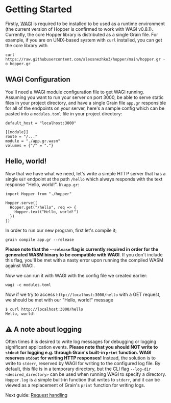 # Getting Started
Firstly, [WAGI](https://github.com/deislabs/wagi) is required to be installed to be used as a runtime environment (the current version of Hopper is confirmed to work with WAGI v0.8.1). Currently, the core Hopper library is distributed as a single Grain file. For example, if you are on UNIX-based system with `curl` installed, you can get the core library with
```
curl https://raw.githubusercontent.com/alexsnezhko3/hopper/main/hopper.gr -o hopper.gr
```

## WAGI Configuration
You'll need a WAGI module configuration file to get WAGI running. Assuming you want to run your server on port 3000, be able to serve static files in your project directory, and have a single Grain file `app.gr` responsible for all of the endpoints on your server, here's a sample config which can be pasted into a `modules.toml` file in your project directory:
```
default_host = "localhost:3000"

[[module]]
route = "/..."
module = "./app.gr.wasm"
volumes = {"/" = "."}
```

## Hello, world!
Now that we have what we need, let's write a simple HTTP server that has a single `GET` endpoint at the path `/hello` which always responds with the text response "Hello, world!". In `app.gr`:
```
import Hopper from "./hopper"

Hopper.serve([
  Hopper.get("/hello", req => {
    Hopper.text("Hello, world!")
  })
])
```

In order to run our new program, first let's compile it;
```
grain compile app.gr --release
```
**Please note that the `--release` flag is currently required in order for the generated WASM binary to be compatible with WAGI**. If you don't include this flag, you'll be met with a nasty error upon running the compiled WASM against WAGI.

Now we can run it with WAGI with the config file we created earlier:
```
wagi -c modules.toml
```

Now if we try to access `http://localhost:3000/hello` with a GET request, we should be met with our "Hello, world!" message
```
$ curl http://localhost:3000/hello
Hello, world!
```

## ⚠️ A note about logging
Often times it is desired to write log messages for debugging or logging significant application events. **Please note that you should NOT write to `stdout` for logging e.g. through Grain's built-in `print` function. WAGI reserves `stdout` for writing HTTP responses!** Instead, the solution is to write to `stderr`, reserved by WAGI for writing to the configured log file. By default, this file is in a temporary directory, but the CLI flag `--log-dir <desired_directory>` can be used when running WAGI to specify a directory. `Hopper.log` is a simple built-in function that writes to `stderr`, and it can be viewed as a replacement of Grain's `print` function for writing logs.

Next guide: [Request handling](1-request-handling.md)
